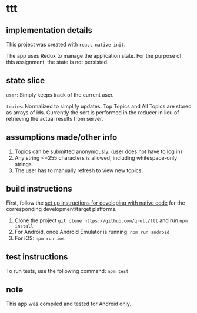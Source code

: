# ttt

## implementation details

This project was created with `react-native init`.

The app uses Redux to manage the application state. For the purpose of this assignment, the state is not persisted.

## state slice

`user`: Simply keeps track of the current user.

`topics`: Normalized to simplify updates. Top Topics and All Topics are stored as arrays of ids. Currently the sort is performed in the reducer in lieu of retrieving the actual results from server.

## assumptions made/other info

1. Topics can be submitted anonymously. (user does not have to log in)
2. Any string <=255 characters is allowed, including whitespace-only strings.
3. The user has to manually refresh to view new topics.

## build instructions

First, follow the [set up instructions for developing with native code](https://facebook.github.io/react-native/docs/getting-started.html) for the corresponding development/target platforms.

1. Clone the project `git clone https://github.com/qroll/ttt` and run `npm install`
2. For Android, once Android Emulator is running: `npm run android`
3. For iOS: `npm run ios`

## test instructions

To run tests, use the following command:
`npm test`

## note

This app was compiled and tested for Android only.
